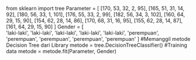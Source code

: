 from sklearn import tree
Parameter = [
		[170, 53, 32, 2,  95],
		[165, 51, 31, 14, 92],
		[180, 56, 33, 1,  101],
		[176, 55, 33, 2,  99],
		[182, 56, 34, 3,  102],
		[160, 64, 29, 15, 90],
		[154, 62, 28, 14, 86],
		[170, 68, 31, 16, 95],
		[155, 62, 28, 14, 87],
		[161, 64, 29, 15, 90]
	    ]
Gender = [ 	
		'laki-laki',
		'laki-laki',
		'laki-laki',
		'laki-laki',
		'laki-laki',
		'perempuan',
		'perempuan',
		'perempuan',
		'perempuan',
		'perempuan'
	]
#Memanggil metode Decision Tree dari Library 
metode = tree.DecisionTreeClassifier()
#Training data
metode = metode.fit(Parameter, Gender)
